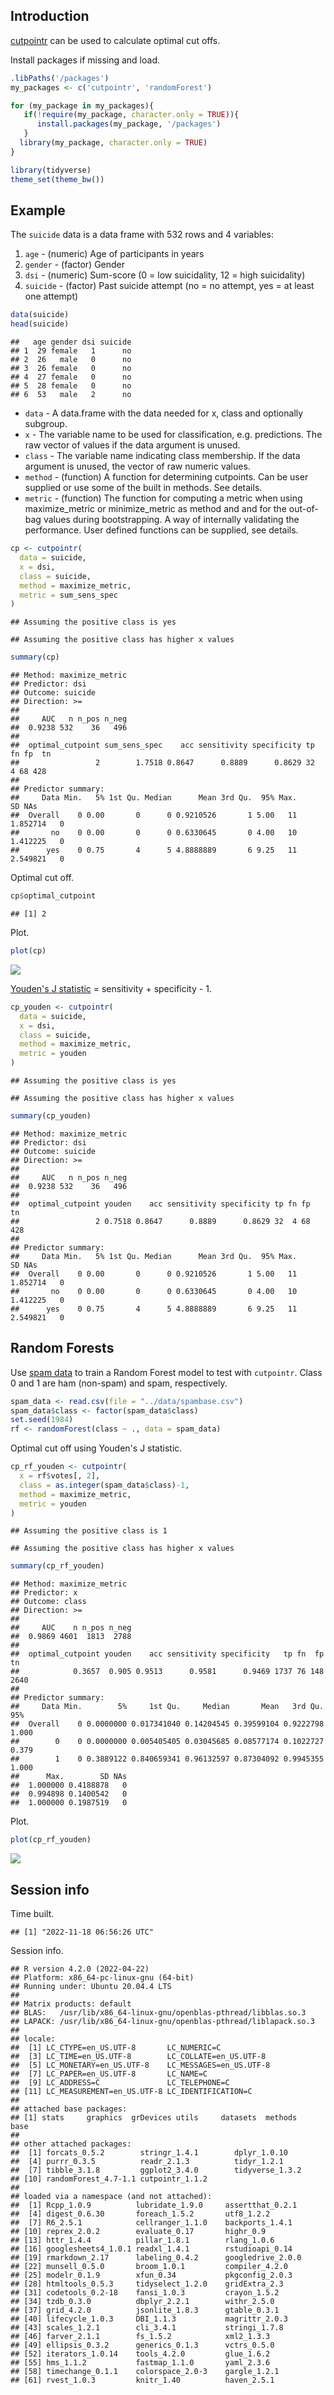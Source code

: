 ## Introduction

[cutpointr](https://cran.r-project.org/web/packages/cutpointr/vignettes/cutpointr.html)
can be used to calculate optimal cut offs.

Install packages if missing and load.

``` r
.libPaths('/packages')
my_packages <- c('cutpointr', 'randomForest')

for (my_package in my_packages){
   if(!require(my_package, character.only = TRUE)){
      install.packages(my_package, '/packages')
   }
  library(my_package, character.only = TRUE)
}

library(tidyverse)
theme_set(theme_bw())
```

## Example

The `suicide` data is a data frame with 532 rows and 4 variables:

1.  `age` - (numeric) Age of participants in years
2.  `gender` - (factor) Gender
3.  `dsi` - (numeric) Sum-score (0 = low suicidality, 12 = high
    suicidality)
4.  `suicide` - (factor) Past suicide attempt (no = no attempt, yes = at
    least one attempt)

``` r
data(suicide)
head(suicide)
```

    ##   age gender dsi suicide
    ## 1  29 female   1      no
    ## 2  26   male   0      no
    ## 3  26 female   0      no
    ## 4  27 female   0      no
    ## 5  28 female   0      no
    ## 6  53   male   2      no

-   `data` - A data.frame with the data needed for x, class and
    optionally subgroup.
-   `x` - The variable name to be used for classification,
    e.g. predictions. The raw vector of values if the data argument is
    unused.
-   `class` - The variable name indicating class membership. If the data
    argument is unused, the vector of raw numeric values.
-   `method` - (function) A function for determining cutpoints. Can be
    user supplied or use some of the built in methods. See details.
-   `metric` - (function) The function for computing a metric when using
    maximize_metric or minimize_metric as method and and for the
    out-of-bag values during bootstrapping. A way of internally
    validating the performance. User defined functions can be supplied,
    see details.

``` r
cp <- cutpointr(
  data = suicide,
  x = dsi,
  class = suicide, 
  method = maximize_metric,
  metric = sum_sens_spec
)
```

    ## Assuming the positive class is yes

    ## Assuming the positive class has higher x values

``` r
summary(cp)
```

    ## Method: maximize_metric 
    ## Predictor: dsi 
    ## Outcome: suicide 
    ## Direction: >= 
    ## 
    ##     AUC   n n_pos n_neg
    ##  0.9238 532    36   496
    ## 
    ##  optimal_cutpoint sum_sens_spec    acc sensitivity specificity tp fn fp  tn
    ##                 2        1.7518 0.8647      0.8889      0.8629 32  4 68 428
    ## 
    ## Predictor summary: 
    ##     Data Min.   5% 1st Qu. Median      Mean 3rd Qu.  95% Max.       SD NAs
    ##  Overall    0 0.00       0      0 0.9210526       1 5.00   11 1.852714   0
    ##       no    0 0.00       0      0 0.6330645       0 4.00   10 1.412225   0
    ##      yes    0 0.75       4      5 4.8888889       6 9.25   11 2.549821   0

Optimal cut off.

``` r
cp$optimal_cutpoint
```

    ## [1] 2

Plot.

``` r
plot(cp)
```

![](img/plot_cutpointr-1.png)

[Youden's J
statistic](https://en.wikipedia.org/wiki/Youden%27s_J_statistic) =
sensitivity + specificity - 1.

``` r
cp_youden <- cutpointr(
  data = suicide,
  x = dsi,
  class = suicide, 
  method = maximize_metric,
  metric = youden
)
```

    ## Assuming the positive class is yes

    ## Assuming the positive class has higher x values

``` r
summary(cp_youden)
```

    ## Method: maximize_metric 
    ## Predictor: dsi 
    ## Outcome: suicide 
    ## Direction: >= 
    ## 
    ##     AUC   n n_pos n_neg
    ##  0.9238 532    36   496
    ## 
    ##  optimal_cutpoint youden    acc sensitivity specificity tp fn fp  tn
    ##                 2 0.7518 0.8647      0.8889      0.8629 32  4 68 428
    ## 
    ## Predictor summary: 
    ##     Data Min.   5% 1st Qu. Median      Mean 3rd Qu.  95% Max.       SD NAs
    ##  Overall    0 0.00       0      0 0.9210526       1 5.00   11 1.852714   0
    ##       no    0 0.00       0      0 0.6330645       0 4.00   10 1.412225   0
    ##      yes    0 0.75       4      5 4.8888889       6 9.25   11 2.549821   0

## Random Forests

Use [spam
data](https://archive.ics.uci.edu/ml/machine-learning-databases/spambase/spambase.names)
to train a Random Forest model to test with `cutpointr`. Class 0 and 1
are ham (non-spam) and spam, respectively.

``` r
spam_data <- read.csv(file = "../data/spambase.csv")
spam_data$class <- factor(spam_data$class)
set.seed(1984)
rf <- randomForest(class ~ ., data = spam_data)
```

Optimal cut off using Youden's J statistic.

``` r
cp_rf_youden <- cutpointr(
  x = rf$votes[, 2],
  class = as.integer(spam_data$class)-1,
  method = maximize_metric,
  metric = youden
)
```

    ## Assuming the positive class is 1

    ## Assuming the positive class has higher x values

``` r
summary(cp_rf_youden)
```

    ## Method: maximize_metric 
    ## Predictor: x 
    ## Outcome: class 
    ## Direction: >= 
    ## 
    ##     AUC    n n_pos n_neg
    ##  0.9869 4601  1813  2788
    ## 
    ##  optimal_cutpoint youden    acc sensitivity specificity   tp fn  fp   tn
    ##            0.3657  0.905 0.9513      0.9581      0.9469 1737 76 148 2640
    ## 
    ## Predictor summary: 
    ##     Data Min.        5%     1st Qu.     Median       Mean   3rd Qu.   95%
    ##  Overall    0 0.0000000 0.017341040 0.14204545 0.39599104 0.9222798 1.000
    ##        0    0 0.0000000 0.005405405 0.03045685 0.08577174 0.1022727 0.379
    ##        1    0 0.3889122 0.840659341 0.96132597 0.87304092 0.9945355 1.000
    ##      Max.        SD NAs
    ##  1.000000 0.4188878   0
    ##  0.994898 0.1400542   0
    ##  1.000000 0.1987519   0

Plot.

``` r
plot(cp_rf_youden)
```

![](img/plot_spam_youden-1.png)

## Session info

Time built.

    ## [1] "2022-11-18 06:56:26 UTC"

Session info.

    ## R version 4.2.0 (2022-04-22)
    ## Platform: x86_64-pc-linux-gnu (64-bit)
    ## Running under: Ubuntu 20.04.4 LTS
    ## 
    ## Matrix products: default
    ## BLAS:   /usr/lib/x86_64-linux-gnu/openblas-pthread/libblas.so.3
    ## LAPACK: /usr/lib/x86_64-linux-gnu/openblas-pthread/liblapack.so.3
    ## 
    ## locale:
    ##  [1] LC_CTYPE=en_US.UTF-8       LC_NUMERIC=C              
    ##  [3] LC_TIME=en_US.UTF-8        LC_COLLATE=en_US.UTF-8    
    ##  [5] LC_MONETARY=en_US.UTF-8    LC_MESSAGES=en_US.UTF-8   
    ##  [7] LC_PAPER=en_US.UTF-8       LC_NAME=C                 
    ##  [9] LC_ADDRESS=C               LC_TELEPHONE=C            
    ## [11] LC_MEASUREMENT=en_US.UTF-8 LC_IDENTIFICATION=C       
    ## 
    ## attached base packages:
    ## [1] stats     graphics  grDevices utils     datasets  methods   base     
    ## 
    ## other attached packages:
    ##  [1] forcats_0.5.2        stringr_1.4.1        dplyr_1.0.10        
    ##  [4] purrr_0.3.5          readr_2.1.3          tidyr_1.2.1         
    ##  [7] tibble_3.1.8         ggplot2_3.4.0        tidyverse_1.3.2     
    ## [10] randomForest_4.7-1.1 cutpointr_1.1.2     
    ## 
    ## loaded via a namespace (and not attached):
    ##  [1] Rcpp_1.0.9          lubridate_1.9.0     assertthat_0.2.1   
    ##  [4] digest_0.6.30       foreach_1.5.2       utf8_1.2.2         
    ##  [7] R6_2.5.1            cellranger_1.1.0    backports_1.4.1    
    ## [10] reprex_2.0.2        evaluate_0.17       highr_0.9          
    ## [13] httr_1.4.4          pillar_1.8.1        rlang_1.0.6        
    ## [16] googlesheets4_1.0.1 readxl_1.4.1        rstudioapi_0.14    
    ## [19] rmarkdown_2.17      labeling_0.4.2      googledrive_2.0.0  
    ## [22] munsell_0.5.0       broom_1.0.1         compiler_4.2.0     
    ## [25] modelr_0.1.9        xfun_0.34           pkgconfig_2.0.3    
    ## [28] htmltools_0.5.3     tidyselect_1.2.0    gridExtra_2.3      
    ## [31] codetools_0.2-18    fansi_1.0.3         crayon_1.5.2       
    ## [34] tzdb_0.3.0          dbplyr_2.2.1        withr_2.5.0        
    ## [37] grid_4.2.0          jsonlite_1.8.3      gtable_0.3.1       
    ## [40] lifecycle_1.0.3     DBI_1.1.3           magrittr_2.0.3     
    ## [43] scales_1.2.1        cli_3.4.1           stringi_1.7.8      
    ## [46] farver_2.1.1        fs_1.5.2            xml2_1.3.3         
    ## [49] ellipsis_0.3.2      generics_0.1.3      vctrs_0.5.0        
    ## [52] iterators_1.0.14    tools_4.2.0         glue_1.6.2         
    ## [55] hms_1.1.2           fastmap_1.1.0       yaml_2.3.6         
    ## [58] timechange_0.1.1    colorspace_2.0-3    gargle_1.2.1       
    ## [61] rvest_1.0.3         knitr_1.40          haven_2.5.1
